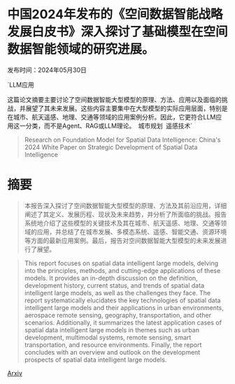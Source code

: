 # 中国2024年发布的《空间数据智能战略发展白皮书》深入探讨了基础模型在空间数据智能领域的研究进展。

发布时间：2024年05月30日

`LLM应用

这篇论文摘要主要讨论了空间数据智能大型模型的原理、方法、应用以及面临的挑战，并展望了其未来发展。这些内容主要集中在大型模型的实际应用层面，特别是在城市、航天遥感、地理、交通等领域的应用案例分析。因此，它更符合LLM应用这一分类，而不是Agent、RAG或LLM理论。` `城市规划` `遥感技术`

> Research on Foundation Model for Spatial Data Intelligence: China's 2024 White Paper on Strategic Development of Spatial Data Intelligence

# 摘要

> 本报告深入探讨了空间数据智能大型模型的原理、方法及其前沿应用，详细阐述了其定义、发展历程、现状及未来趋势，并分析了所面临的挑战。报告系统地介绍了这些模型的关键技术及其在城市、航天遥感、地理、交通等领域的应用，并总结了在城市发展、多模态系统、遥感、智能交通、资源环境等方面的最新应用案例。最后，报告对空间数据智能大型模型的未来发展进行了展望。

> This report focuses on spatial data intelligent large models, delving into the principles, methods, and cutting-edge applications of these models. It provides an in-depth discussion on the definition, development history, current status, and trends of spatial data intelligent large models, as well as the challenges they face. The report systematically elucidates the key technologies of spatial data intelligent large models and their applications in urban environments, aerospace remote sensing, geography, transportation, and other scenarios. Additionally, it summarizes the latest application cases of spatial data intelligent large models in themes such as urban development, multimodal systems, remote sensing, smart transportation, and resource environments. Finally, the report concludes with an overview and outlook on the development prospects of spatial data intelligent large models.

[Arxiv](https://arxiv.org/abs/2405.19730)